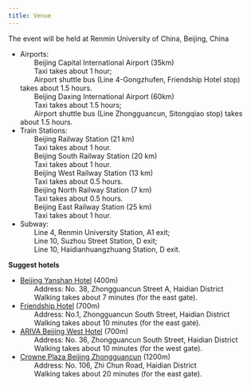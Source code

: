 ```yaml
---
title: Venue
---
```


The event will be held at Renmin University of China, Beijing, China  

+ Airports:     
&emsp;&emsp;Beijing Capital International Airport (35km)   
&emsp;&emsp;Taxi takes about 1 hour;   
&emsp;&emsp;Airport shuttle bus (Line 4-Gongzhufen, Friendship Hotel stop) takes about 1.5 hours.   
&emsp;&emsp;Beijing Daxing International Airport (60km)     
&emsp;&emsp;Taxi takes about 1.5 hours;    
&emsp;&emsp;Airport shuttle bus (Line Zhongguancun,  Sitongqiao stop) takes about 1.5 hours.    
+ Train Stations:   
&emsp;&emsp;Beijing Railway Station (21 km)   
&emsp;&emsp;Taxi takes about 1 hour.   
&emsp;&emsp;Beijing South Railway Station (20 km)   
&emsp;&emsp;Taxi takes about 1 hour.   
&emsp;&emsp;Beijing West Railway Station (13 km)   
&emsp;&emsp;Taxi takes about 0.5 hours.   
&emsp;&emsp;Beijing North Railway Station (7 km)   
&emsp;&emsp;Taxi takes about 0.5 hours.   
&emsp;&emsp;Beijing East Railway Station (25 km)   
&emsp;&emsp;Taxi takes about 1 hour.  
+ Subway:   
&emsp;&emsp;Line 4, Renmin University Station, A1 exit;   
&emsp;&emsp;Line 10, Suzhou Street Station, D exit;   
&emsp;&emsp;Line 10, Haidianhuangzhuang Station, D exit.

**Suggest hotels**

+ [Beijing Yanshan Hotel](http://yanshan.hotels-inbeijing.com/cn/) (400m)     
&emsp;&emsp;Address: No. 38, Zhongguancun Street A, Haidian District    
&emsp;&emsp;Walking takes about 7 minutes (for the east gate).     
+ [Friendship Hotel](http://www.bjfriendshiphotel.com/) (700m)    
&emsp;&emsp;Address: No.1, Zhongguancun South Street, Haidian District    
&emsp;&emsp;Walking takes about 10 minutes (for the east gate).      
+ [ARIVA Beijing West Hotel](http://ariva.hotels-inbeijing.com/cn/) (700m)    
&emsp;&emsp;Address: No. 36, Zhongguancun South Street, Haidian District    
&emsp;&emsp;Walking takes about 10 minutes (for the west gate).   
+ [Crowne Plaza Beijing Zhongguancun](https://www.ihg.com/crowneplaza/hotels/us/en/beijing/pegzg/hoteldetail) (1200m)    
&emsp;&emsp;Address: No. 106, Zhi Chun Road, Haidian District    
&emsp;&emsp;Walking takes about 20 minutes (for the east gate).   






